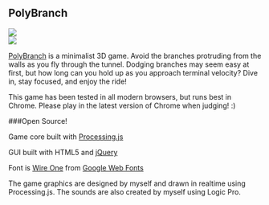 ## PolyBranch

<img src="http://f.cl.ly/items/3M2G3q1G0c3I3x1j3F34/Screen%20shot%202012-11-30%20at%2011.48.30%20PM.png" style="border:0; display: block; margin: 0px auto;">

<img src="http://f.cl.ly/items/1a3z1H040Y1k3w1a1G3j/Screen%20shot%202012-11-30%20at%203.33.27%20AM.png" style="border:0; display: block; margin: 0px auto;">

<a href="http://gregbatha.com/branches/">PolyBranch</a> is a minimalist 3D game. Avoid the branches protruding from the walls as you fly through the tunnel. Dodging branches may seem easy at first, but how long can you hold up as you approach terminal velocity? Dive in, stay focused, and enjoy the ride!

This game has been tested in all modern browsers, but runs best in Chrome. Please play in the latest version of Chrome when judging! :)

###Open Source!

Game core built with [Processing.js](http://processingjs.org/)

GUI built with HTML5 and [jQuery](http://jquery.com)

Font is [Wire One](http://www.google.com/webfonts/specimen/Wire+One) from [Google Web Fonts](http://www.google.com/webfonts)


The game graphics are designed by myself and drawn in realtime using Processing.js. The sounds are also created by myself using Logic Pro.